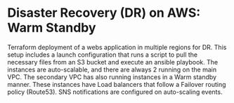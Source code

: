 # Disaster Recovery (DR) on AWS: Warm Standby

Terraform deployment of a webs application in multiple regions for DR. This setup includes a launch configuration that runs a script to pull the necessary files from an S3 bucket and execute an ansible playbook. The instances are auto-scalable, and there are always 2 running on the main VPC. The secondary VPC has also running instances in a Warm standby manner. These instances have Load balancers that follow a Failover routing policy (Route53). SNS notifications are configured on auto-scaling events. 
